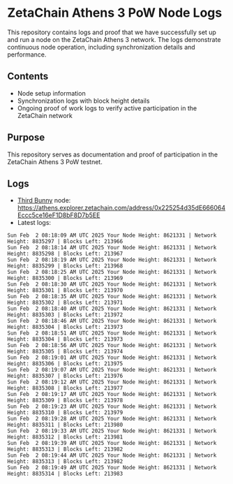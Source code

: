 # ZetaChain Athens 3 PoW Node Logs
This repository contains logs and proof that we have successfully set up and run a node on the ZetaChain Athens 3 network. The logs demonstrate continuous node operation, including synchronization details and performance.

## Contents
- Node setup information
- Synchronization logs with block height details
- Ongoing proof of work logs to verify active participation in the ZetaChain network

## Purpose
This repository serves as documentation and proof of participation in the ZetaChain Athens 3 PoW testnet.

## Logs

- [Third Bunny](https://thirdbunny.xyz/) node: https://athens.explorer.zetachain.com/address/0x225254d35dE666064Eccc5ce16eF1D8bF8D7b5EE
- Latest logs:
```
Sun Feb  2 08:18:09 AM UTC 2025 Your Node Height: 8621331 | Network Height: 8835297 | Blocks Left: 213966
Sun Feb  2 08:18:14 AM UTC 2025 Your Node Height: 8621331 | Network Height: 8835298 | Blocks Left: 213967
Sun Feb  2 08:18:19 AM UTC 2025 Your Node Height: 8621331 | Network Height: 8835299 | Blocks Left: 213968
Sun Feb  2 08:18:25 AM UTC 2025 Your Node Height: 8621331 | Network Height: 8835300 | Blocks Left: 213969
Sun Feb  2 08:18:30 AM UTC 2025 Your Node Height: 8621331 | Network Height: 8835301 | Blocks Left: 213970
Sun Feb  2 08:18:35 AM UTC 2025 Your Node Height: 8621331 | Network Height: 8835302 | Blocks Left: 213971
Sun Feb  2 08:18:40 AM UTC 2025 Your Node Height: 8621331 | Network Height: 8835303 | Blocks Left: 213972
Sun Feb  2 08:18:46 AM UTC 2025 Your Node Height: 8621331 | Network Height: 8835304 | Blocks Left: 213973
Sun Feb  2 08:18:51 AM UTC 2025 Your Node Height: 8621331 | Network Height: 8835304 | Blocks Left: 213973
Sun Feb  2 08:18:56 AM UTC 2025 Your Node Height: 8621331 | Network Height: 8835305 | Blocks Left: 213974
Sun Feb  2 08:19:01 AM UTC 2025 Your Node Height: 8621331 | Network Height: 8835306 | Blocks Left: 213975
Sun Feb  2 08:19:07 AM UTC 2025 Your Node Height: 8621331 | Network Height: 8835307 | Blocks Left: 213976
Sun Feb  2 08:19:12 AM UTC 2025 Your Node Height: 8621331 | Network Height: 8835308 | Blocks Left: 213977
Sun Feb  2 08:19:17 AM UTC 2025 Your Node Height: 8621331 | Network Height: 8835309 | Blocks Left: 213978
Sun Feb  2 08:19:23 AM UTC 2025 Your Node Height: 8621331 | Network Height: 8835310 | Blocks Left: 213979
Sun Feb  2 08:19:28 AM UTC 2025 Your Node Height: 8621331 | Network Height: 8835311 | Blocks Left: 213980
Sun Feb  2 08:19:33 AM UTC 2025 Your Node Height: 8621331 | Network Height: 8835312 | Blocks Left: 213981
Sun Feb  2 08:19:39 AM UTC 2025 Your Node Height: 8621331 | Network Height: 8835313 | Blocks Left: 213982
Sun Feb  2 08:19:44 AM UTC 2025 Your Node Height: 8621331 | Network Height: 8835313 | Blocks Left: 213982
Sun Feb  2 08:19:49 AM UTC 2025 Your Node Height: 8621331 | Network Height: 8835314 | Blocks Left: 213983
```
